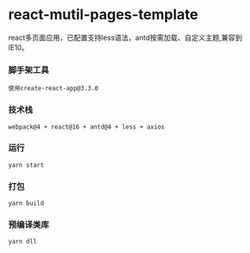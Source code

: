 # react-mutil-pages-template
react多页面应用，已配置支持less语法，antd按需加载、自定义主题,兼容到IE10。
### 脚手架工具
    使用create-react-app@3.3.0
### 技术栈
    webpack@4 + react@16 + antd@4 + less + axios
### 运行
    yarn start
### 打包
    yarn build
### 预编译类库
    yarn dll
  

